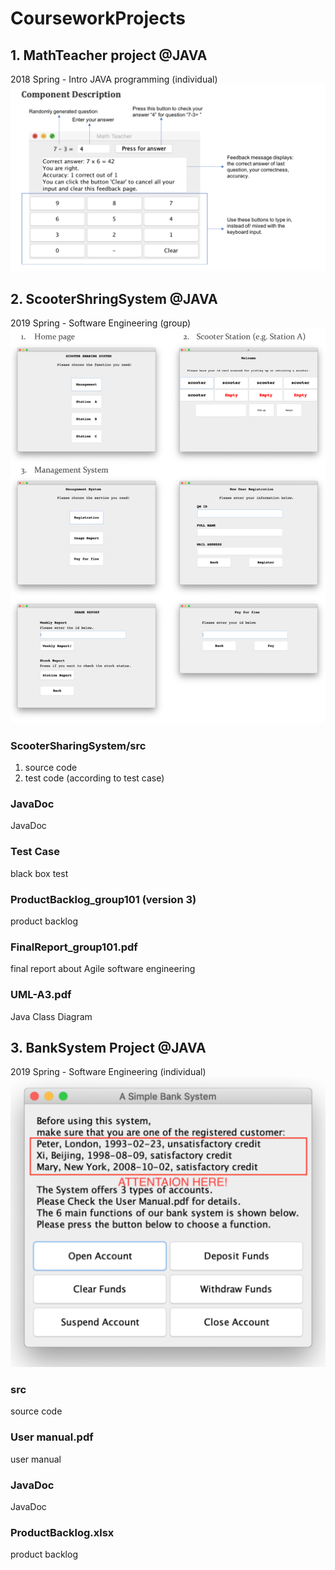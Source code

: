 # CourseworkProjects

## 1. MathTeacher project @JAVA
2018 Spring - Intro JAVA programming (individual)
![Software preview](https://raw.githubusercontent.com/xiaxii/CourseworkProjects/master/MathTeacher/Screenshot.png)

## 2. ScooterShringSystem @JAVA
2019 Spring - Software Engineering (group)
![Software preview](https://raw.githubusercontent.com/xiaxii/CourseworkProjects/master/ScooterSharingSystem/Screenshot.png)
### ScooterSharingSystem/src 
1. source code
2. test code (according to test case)
### JavaDoc
JavaDoc
### Test Case
black box test
### ProductBacklog_group101 (version 3)
product backlog
### FinalReport_group101.pdf
final report about Agile software engineering
### UML-A3.pdf
Java Class Diagram


## 3. BankSystem Project @JAVA
2019 Spring - Software Engineering (individual)
![Software preview](https://raw.githubusercontent.com/xiaxii/CourseworkProjects/master/BankSystem/Screenshot.png)
### src 
source code
### User manual.pdf
user manual
### JavaDoc
JavaDoc
### ProductBacklog.xlsx
product backlog
